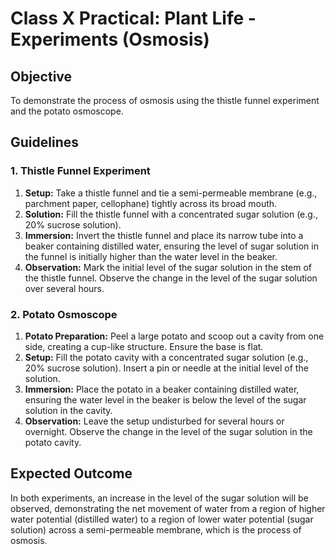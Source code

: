 # Class X Practical: Plant Life - Experiments (Osmosis)

## Objective
To demonstrate the process of osmosis using the thistle funnel experiment and the potato osmoscope.

## Guidelines

### 1. Thistle Funnel Experiment
1.  **Setup:** Take a thistle funnel and tie a semi-permeable membrane (e.g., parchment paper, cellophane) tightly across its broad mouth.
2.  **Solution:** Fill the thistle funnel with a concentrated sugar solution (e.g., 20% sucrose solution).
3.  **Immersion:** Invert the thistle funnel and place its narrow tube into a beaker containing distilled water, ensuring the level of sugar solution in the funnel is initially higher than the water level in the beaker.
4.  **Observation:** Mark the initial level of the sugar solution in the stem of the thistle funnel. Observe the change in the level of the sugar solution over several hours.

### 2. Potato Osmoscope
1.  **Potato Preparation:** Peel a large potato and scoop out a cavity from one side, creating a cup-like structure. Ensure the base is flat.
2.  **Setup:** Fill the potato cavity with a concentrated sugar solution (e.g., 20% sucrose solution). Insert a pin or needle at the initial level of the solution.
3.  **Immersion:** Place the potato in a beaker containing distilled water, ensuring the water level in the beaker is below the level of the sugar solution in the cavity.
4.  **Observation:** Leave the setup undisturbed for several hours or overnight. Observe the change in the level of the sugar solution in the potato cavity.

## Expected Outcome
In both experiments, an increase in the level of the sugar solution will be observed, demonstrating the net movement of water from a region of higher water potential (distilled water) to a region of lower water potential (sugar solution) across a semi-permeable membrane, which is the process of osmosis.